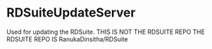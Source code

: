 # RDSuiteUpdateServer
Used for updating the RDSuite. THIS IS NOT THE RDSUITE REPO THE RDSUITE REPO IS RanukaDinsitha/RDSuite
